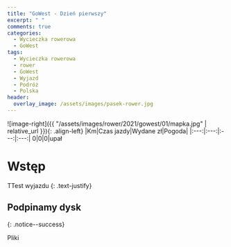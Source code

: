 ```yaml
---
title: "GoWest - Dzień pierwszy"
excerpt: " "
comments: true
categories:
  - Wycieczka rowerowa
  - GoWest
tags:
  - Wycieczka rowerowa
  - rower
  - GoWest
  - Wyjazd
  - Podróż
  - Polska
header:
  overlay_image: /assets/images/pasek-rower.jpg
---
```


![image-right]({{ "/assets/images/rower/2021/gowest/01/mapka.jpg" | relative_url }}){: .align-left} 
|Km|Czas jazdy|Wydane zł|Pogoda|
|:---:|:---:|:---:|:---:|
0|0|0|upał




# Wstęp
TTest wyjazdu
{: .text-justify}
## Podpinamy dysk


{: .notice--success}



Pliki
